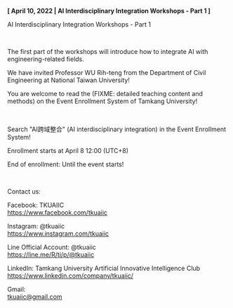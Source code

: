 **[ April 10, 2022 | AI Interdisciplinary Integration Workshops - Part 1 ]**

AI Interdisciplinary Integration Workshops - Part 1

&nbsp;

The first part of the workshops will introduce how to integrate AI with engineering-related fields.

We have invited Professor WU Rih-teng from the Department of Civil Engineering at National Taiwan University!

You are welcome to read the (FIXME: detailed teaching content and methods) on the Event Enrollment System of Tamkang University!

&nbsp;

Search "AI跨域整合" (AI interdisciplinary integration) in the Event Enrollment System!

Enrollment starts at April 8 12:00 (UTC+8)

End of enrollment: Until the event starts!

&nbsp;

Contact us:

Facebook: TKUAIIC <br />https://www.facebook.com/tkuaiic

Instagram: @tkuaiic <br />https://www.instagram.com/tkuaiic

Line Official Account: @tkuaiic <br />https://line.me/R/ti/p/@tkuaiic

LinkedIn: Tamkang University Artificial Innovative Intelligence Club <br />https://www.linkedin.com/company/tkuaiic/

Gmail: <br />tkuaiic@gmail.com
